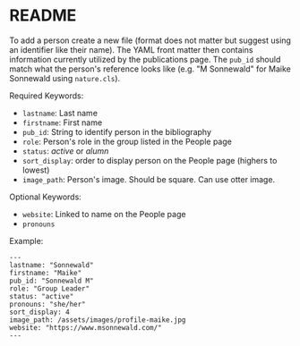 # README

To add a person create a new file (format does not matter but suggest using an identifier like their name). The YAML front matter then contains information currently utilized by the publications page. The `pub_id` should match what the person's reference looks like (e.g. "M Sonnewald" for Maike Sonnewald using `nature.cls`).

Required Keywords:
- `lastname`: Last name
- `firstname`: First name
- `pub_id`: String to identify person in the bibliography
- `role`: Person's role in the group listed in the People page
- `status`: *active* or *alumn*
- `sort_display`: order to display person on the People page (highers to lowest)
- `image_path`: Person's image. Should be square. Can use otter image.

Optional Keywords:
- `website`: Linked to name on the People page
- `pronouns`

Example:
```
---
lastname: "Sonnewald"
firstname: "Maike"
pub_id: "Sonnewald M"
role: "Group Leader"
status: "active"
pronouns: "she/her"
sort_display: 4
image_path: /assets/images/profile-maike.jpg
website: "https://www.msonnewald.com/"
---
```